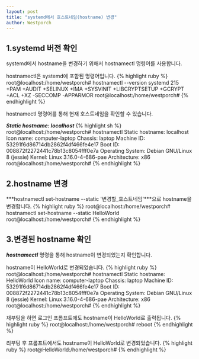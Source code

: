 ```yaml
---
layout: post
title: "systemd에서 호스트네임(hostname) 변경"
author: Westporch
---
```


1.systemd 버전 확인
-----------------
systemd에서 hostname을 변경하기 위해서 hostnamectl 명령어를 사용합니다.

hostnamectl은 systemd에 포함된 명령어입니다.
{% highlight ruby %}
root@localhost:/home/westporch# hostnamectl --version
systemd 215
+PAM +AUDIT +SELINUX +IMA +SYSVINIT +LIBCRYPTSETUP +GCRYPT +ACL +XZ -SECCOMP -APPARMOR
root@localhost:/home/westporch#
{% endhighlight %}

hostnamectl 명령어를 통해 현재 호스트네임을 확인할 수 있습니다.

***Static hostname: localhost***
{% highlight sh %}
root@localhost:/home/westporch# hostnamectl 
   Static hostname: localhost
         Icon name: computer-laptop
           Chassis: laptop
        Machine ID: 53291f6d86714db2862f4df466fe4e17
           Boot ID: 008872f2272441c78b13c8054fff0e7a
  Operating System: Debian GNU/Linux 8 (jessie)
            Kernel: Linux 3.16.0-4-686-pae
      Architecture: x86
root@localhost:/home/westporch# 
{% endhighlight %}

2.hostname 변경
--------------
***hostnamectl set-hostname --static '변경할_호스트네임'***으로 hostname을 변경합니다.
{% highlight ruby %}
root@localhost:/home/westporch# hostnamectl set-hostname --static HelloWorld
root@localhost:/home/westporch#
{% endhighlight %}

3.변경된 hostname 확인
---------------------
***hostnamectl*** 명령을 통해 hostname이 변경되었는지 확인합니다.

hostname이 HelloWorld로 변경되었습니다.
{% highlight ruby %}
root@localhost:/home/westporch# hostnamectl
   Static hostname: HelloWorld
         Icon name: computer-laptop
           Chassis: laptop
        Machine ID: 53291f6d86714db2862f4df466fe4e17
           Boot ID: 008872f2272441c78b13c8054fff0e7a
  Operating System: Debian GNU/Linux 8 (jessie)
            Kernel: Linux 3.16.0-4-686-pae
      Architecture: x86
root@localhost:/home/westporch# 
{% endhighlight %}

재부팅을 하면 로그인 프롬프트에도 hostname이 HelloWorld로 출력됩니다.
{% highlight ruby %}
root@localhost:/home/westporch# reboot
{% endhighlight %}

리부팅 후 프롬프트에서도 hostname이 HelloWorld로 변경되었습니다.
{% highlight ruby %}
root@HelloWorld:/home/westporch# 
{% endhighlight %}
